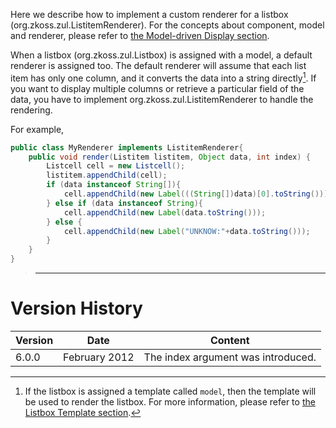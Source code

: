 Here we describe how to implement a custom renderer for a listbox
(<javadoc type="interface">org.zkoss.zul.ListitemRenderer</javadoc>).
For the concepts about component, model and renderer, please refer to
[the Model-driven Display
section]({{site.baseurl}}/zk_dev_ref/MVC/Model/List_Model#Model-driven_Display).

When a listbox (<javadoc>org.zkoss.zul.Listbox</javadoc>) is assigned
with a model, a default renderer is assigned too. The default renderer
will assume that each list item has only one column, and it converts the
data into a string directly[^1]. If you want to display multiple columns
or retrieve a particular field of the data, you have to implement
<javadoc type="interface">org.zkoss.zul.ListitemRenderer</javadoc> to
handle the rendering.

For example,

``` java
public class MyRenderer implements ListitemRenderer{
    public void render(Listitem listitem, Object data, int index) {
        Listcell cell = new Listcell();
        listitem.appendChild(cell);
        if (data instanceof String[]){
            cell.appendChild(new Label(((String[])data)[0].toString()));
        } else if (data instanceof String){
            cell.appendChild(new Label(data.toString()));
        } else {
            cell.appendChild(new Label("UNKNOW:"+data.toString()));
        }
    }
}
```

> ------------------------------------------------------------------------
>
> <references/>

# Version History

| Version | Date          | Content                            |
|---------|---------------|------------------------------------|
| 6.0.0   | February 2012 | The index argument was introduced. |

[^1]: If the listbox is assigned a template called `model`, then the
    template will be used to render the listbox. For more information,
    please refer to [the Listbox Template
    section]({{site.baseurl}}/zk_dev_ref/MVC/View/Template/Listbox_Template).
